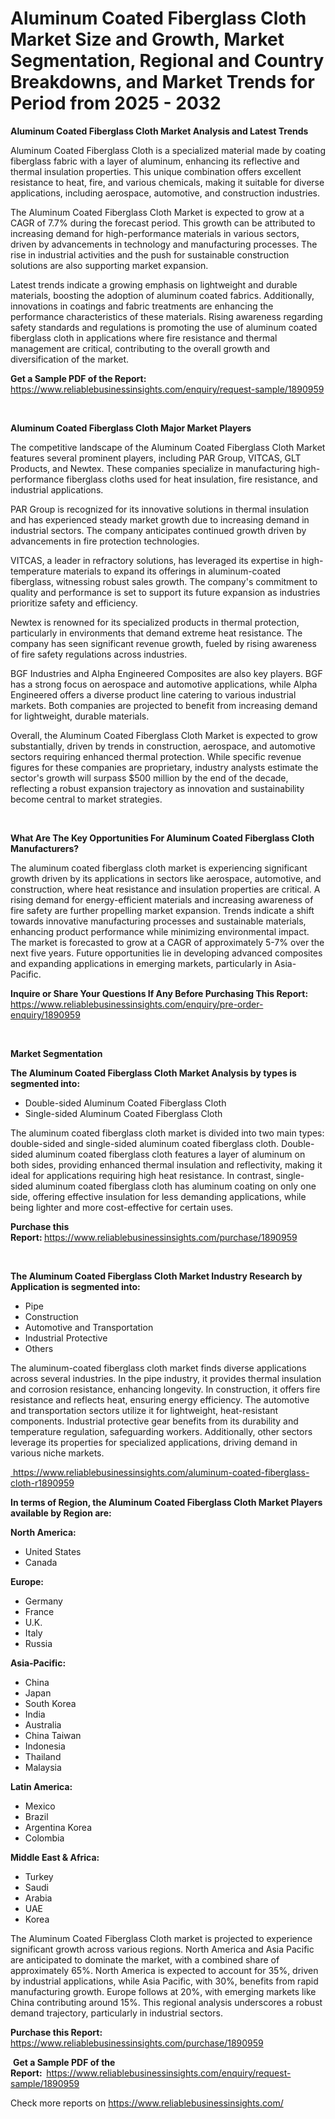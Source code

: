 <p><h1>Aluminum Coated Fiberglass Cloth Market Size and Growth, Market Segmentation, Regional and Country Breakdowns, and Market Trends for Period from 2025 -  2032</h1></p><p><strong>Aluminum Coated Fiberglass Cloth Market Analysis and Latest Trends</strong></p>
<p><p>Aluminum Coated Fiberglass Cloth is a specialized material made by coating fiberglass fabric with a layer of aluminum, enhancing its reflective and thermal insulation properties. This unique combination offers excellent resistance to heat, fire, and various chemicals, making it suitable for diverse applications, including aerospace, automotive, and construction industries.</p><p>The Aluminum Coated Fiberglass Cloth Market is expected to grow at a CAGR of 7.7% during the forecast period. This growth can be attributed to increasing demand for high-performance materials in various sectors, driven by advancements in technology and manufacturing processes. The rise in industrial activities and the push for sustainable construction solutions are also supporting market expansion.</p><p>Latest trends indicate a growing emphasis on lightweight and durable materials, boosting the adoption of aluminum coated fabrics. Additionally, innovations in coatings and fabric treatments are enhancing the performance characteristics of these materials. Rising awareness regarding safety standards and regulations is promoting the use of aluminum coated fiberglass cloth in applications where fire resistance and thermal management are critical, contributing to the overall growth and diversification of the market.</p></p>
<p><strong>Get a Sample PDF of the Report:&nbsp;</strong> <a href="https://www.reliablebusinessinsights.com/enquiry/request-sample/1890959?utm_campaign=1581&utm_medium=2&utm_source=Github&utm_content=ia&utm_term=03042025&utm_id=aluminum-coated-fiberglass-cloth">https://www.reliablebusinessinsights.com/enquiry/request-sample/1890959</a></p>
<p>&nbsp;</p>
<p><strong>Aluminum Coated Fiberglass Cloth Major Market Players</strong></p>
<p><p>The competitive landscape of the Aluminum Coated Fiberglass Cloth Market features several prominent players, including PAR Group, VITCAS, GLT Products, and Newtex. These companies specialize in manufacturing high-performance fiberglass cloths used for heat insulation, fire resistance, and industrial applications. </p><p>PAR Group is recognized for its innovative solutions in thermal insulation and has experienced steady market growth due to increasing demand in industrial sectors. The company anticipates continued growth driven by advancements in fire protection technologies.</p><p>VITCAS, a leader in refractory solutions, has leveraged its expertise in high-temperature materials to expand its offerings in aluminum-coated fiberglass, witnessing robust sales growth. The company's commitment to quality and performance is set to support its future expansion as industries prioritize safety and efficiency.</p><p>Newtex is renowned for its specialized products in thermal protection, particularly in environments that demand extreme heat resistance. The company has seen significant revenue growth, fueled by rising awareness of fire safety regulations across industries.</p><p>BGF Industries and Alpha Engineered Composites are also key players. BGF has a strong focus on aerospace and automotive applications, while Alpha Engineered offers a diverse product line catering to various industrial markets. Both companies are projected to benefit from increasing demand for lightweight, durable materials.</p><p>Overall, the Aluminum Coated Fiberglass Cloth Market is expected to grow substantially, driven by trends in construction, aerospace, and automotive sectors requiring enhanced thermal protection. While specific revenue figures for these companies are proprietary, industry analysts estimate the sector's growth will surpass $500 million by the end of the decade, reflecting a robust expansion trajectory as innovation and sustainability become central to market strategies.</p></p>
<p>&nbsp;</p>
<p><strong>What Are The Key Opportunities For Aluminum Coated Fiberglass Cloth Manufacturers?</strong></p>
<p><p>The aluminum coated fiberglass cloth market is experiencing significant growth driven by its applications in sectors like aerospace, automotive, and construction, where heat resistance and insulation properties are critical. A rising demand for energy-efficient materials and increasing awareness of fire safety are further propelling market expansion. Trends indicate a shift towards innovative manufacturing processes and sustainable materials, enhancing product performance while minimizing environmental impact. The market is forecasted to grow at a CAGR of approximately 5-7% over the next five years. Future opportunities lie in developing advanced composites and expanding applications in emerging markets, particularly in Asia-Pacific.</p></p>
<p><strong>Inquire or Share Your Questions If Any Before Purchasing This Report:</strong> <a href="https://www.reliablebusinessinsights.com/enquiry/pre-order-enquiry/1890959?utm_campaign=1581&utm_medium=2&utm_source=Github&utm_content=ia&utm_term=03042025&utm_id=aluminum-coated-fiberglass-cloth">https://www.reliablebusinessinsights.com/enquiry/pre-order-enquiry/1890959</a></p>
<p>&nbsp;</p>
<p><strong>Market Segmentation</strong></p>
<p><strong>The Aluminum Coated Fiberglass Cloth Market Analysis by types is segmented into:</strong></p>
<p><ul><li>Double-sided Aluminum Coated Fiberglass Cloth</li><li>Single-sided Aluminum Coated Fiberglass Cloth</li></ul></p>
<p><p>The aluminum coated fiberglass cloth market is divided into two main types: double-sided and single-sided aluminum coated fiberglass cloth. Double-sided aluminum coated fiberglass cloth features a layer of aluminum on both sides, providing enhanced thermal insulation and reflectivity, making it ideal for applications requiring high heat resistance. In contrast, single-sided aluminum coated fiberglass cloth has aluminum coating on only one side, offering effective insulation for less demanding applications, while being lighter and more cost-effective for certain uses.</p></p>
<p><strong>Purchase this Report:&nbsp;</strong><a href="https://www.reliablebusinessinsights.com/purchase/1890959?utm_campaign=1581&utm_medium=2&utm_source=Github&utm_content=ia&utm_term=03042025&utm_id=aluminum-coated-fiberglass-cloth">https://www.reliablebusinessinsights.com/purchase/1890959</a></p>
<p>&nbsp;</p>
<p><strong>The Aluminum Coated Fiberglass Cloth Market Industry Research by Application is segmented into:</strong></p>
<p><ul><li>Pipe</li><li>Construction</li><li>Automotive and Transportation</li><li>Industrial Protective</li><li>Others</li></ul></p>
<p><p>The aluminum-coated fiberglass cloth market finds diverse applications across several industries. In the pipe industry, it provides thermal insulation and corrosion resistance, enhancing longevity. In construction, it offers fire resistance and reflects heat, ensuring energy efficiency. The automotive and transportation sectors utilize it for lightweight, heat-resistant components. Industrial protective gear benefits from its durability and temperature regulation, safeguarding workers. Additionally, other sectors leverage its properties for specialized applications, driving demand in various niche markets.</p></p>
<p><a href="https://www.reliablebusinessinsights.com/aluminum-coated-fiberglass-cloth-r1890959?utm_campaign=1581&utm_medium=2&utm_source=Github&utm_content=ia&utm_term=03042025&utm_id=aluminum-coated-fiberglass-cloth">&nbsp;https://www.reliablebusinessinsights.com/aluminum-coated-fiberglass-cloth-r1890959</a></p>
<p><strong>In terms of Region, the Aluminum Coated Fiberglass Cloth Market Players available by Region are:</strong></p>
<p>
    <p> <strong> North America: </strong>
        <ul>
            <li>United States</li>
            <li>Canada</li>
        </ul>
        </p> 
    <p> <strong> Europe: </strong>
        <ul>
            <li>Germany</li>
            <li>France</li>
            <li>U.K.</li>
            <li>Italy</li>
            <li>Russia</li>
        </ul>
        </p> 
    <p> <strong> Asia-Pacific: </strong>
        <ul>
            <li>China</li>
            <li>Japan</li>
            <li>South Korea</li>
            <li>India</li>
            <li>Australia</li>
            <li>China Taiwan</li>
            <li>Indonesia</li>
            <li>Thailand</li>
            <li>Malaysia</li>
        </ul>
        </p> 
    <p> <strong> Latin America: </strong>
        <ul>
            <li>Mexico</li>
            <li>Brazil</li>
            <li>Argentina Korea</li>
            <li>Colombia</li>
        </ul>
        </p> 
    <p> <strong> Middle East & Africa: </strong>
        <ul>
            <li>Turkey</li>
            <li>Saudi</li>
            <li>Arabia</li>
            <li>UAE</li>
            <li>Korea</li>
        </ul>
    </p>
    </p>
<p><p>The Aluminum Coated Fiberglass Cloth market is projected to experience significant growth across various regions. North America and Asia Pacific are anticipated to dominate the market, with a combined share of approximately 65%. North America is expected to account for 35%, driven by industrial applications, while Asia Pacific, with 30%, benefits from rapid manufacturing growth. Europe follows at 20%, with emerging markets like China contributing around 15%. This regional analysis underscores a robust demand trajectory, particularly in industrial sectors.</p></p>
<p><strong>Purchase this Report: </strong><a href="https://www.reliablebusinessinsights.com/purchase/1890959?utm_campaign=1581&utm_medium=2&utm_source=Github&utm_content=ia&utm_term=03042025&utm_id=aluminum-coated-fiberglass-cloth">https://www.reliablebusinessinsights.com/purchase/1890959</a></p>
<p>&nbsp;<strong>Get a Sample PDF of the Report:&nbsp;&nbsp;</strong><a href="https://www.reliablebusinessinsights.com/enquiry/request-sample/1890959?utm_campaign=1581&utm_medium=2&utm_source=Github&utm_content=ia&utm_term=03042025&utm_id=aluminum-coated-fiberglass-cloth">https://www.reliablebusinessinsights.com/enquiry/request-sample/1890959</a></p>
<p><strong></strong></p>
<p>Check more reports on <a href="https://www.reliablebusinessinsights.com/?utm_campaign=1581&utm_medium=2&utm_source=Github&utm_content=ia&utm_term=03042025&utm_id=aluminum-coated-fiberglass-cloth">https://www.reliablebusinessinsights.com/</a></p>